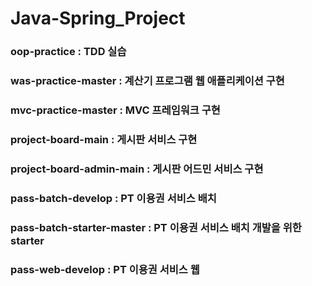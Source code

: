 # Java-Spring_Project

### oop-practice : TDD 실습
 
### was-practice-master : 계산기 프로그램 웹 애플리케이션 구현

### mvc-practice-master : MVC 프레임워크 구현

### project-board-main : 게시판 서비스 구현

### project-board-admin-main : 게시판 어드민 서비스 구현

### pass-batch-develop : PT 이용권 서비스 배치

### pass-batch-starter-master : PT 이용권 서비스 배치 개발을 위한 starter

### pass-web-develop : PT 이용권 서비스 웹

